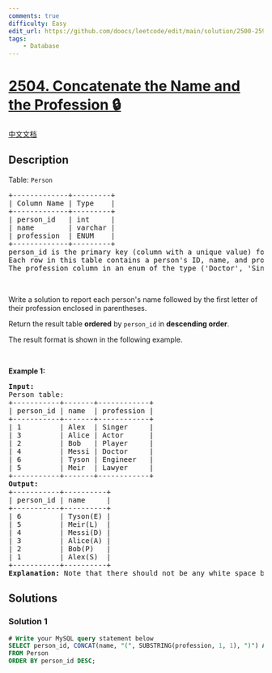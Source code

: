 ```yaml
---
comments: true
difficulty: Easy
edit_url: https://github.com/doocs/leetcode/edit/main/solution/2500-2599/2504.Concatenate%20the%20Name%20and%20the%20Profession/README_EN.md
tags:
    - Database
---
```


<!-- problem:start -->

# [2504. Concatenate the Name and the Profession 🔒](https://leetcode.com/problems/concatenate-the-name-and-the-profession)

[中文文档](/solution/2500-2599/2504.Concatenate%20the%20Name%20and%20the%20Profession/README.md)

## Description

<p>Table: <code>Person</code></p>

<pre>
+-------------+---------+
| Column Name | Type    |
+-------------+---------+
| person_id   | int     |
| name        | varchar |
| profession  | ENUM    |
+-------------+---------+
person_id is the primary key (column with a unique value) for this table.
Each row in this table contains a person&#39;s ID, name, and profession.
The profession column in an enum of the type (&#39;Doctor&#39;, &#39;Singer&#39;, &#39;Actor&#39;, &#39;Player&#39;, &#39;Engineer&#39;, or &#39;Lawyer&#39;)
</pre>

<p>&nbsp;</p>

<p>Write a solution to report each person&#39;s name followed by the first letter of their profession enclosed in parentheses.</p>

<p>Return the result table <strong>ordered</strong> by <code>person_id</code> in <strong>descending order</strong>.</p>

<p>The result format is shown in the following example.</p>

<p>&nbsp;</p>
<p><strong class="example">Example 1:</strong></p>

<pre>
<strong>Input:</strong> 
Person table:
+-----------+-------+------------+
| person_id | name  | profession |
+-----------+-------+------------+
| 1         | Alex  | Singer     |
| 3         | Alice | Actor      |
| 2         | Bob   | Player     |
| 4         | Messi | Doctor     |
| 6         | Tyson | Engineer   |
| 5         | Meir  | Lawyer     |
+-----------+-------+------------+
<strong>Output:</strong> 
+-----------+----------+
| person_id | name     |
+-----------+----------+
| 6         | Tyson(E) |
| 5         | Meir(L)  |
| 4         | Messi(D) |
| 3         | Alice(A) |
| 2         | Bob(P)   |
| 1         | Alex(S)  |
+-----------+----------+
<strong>Explanation:</strong> Note that there should not be any white space between the name and the first letter of the profession.
</pre>

## Solutions

<!-- solution:start -->

### Solution 1

<!-- tabs:start -->

```sql
# Write your MySQL query statement below
SELECT person_id, CONCAT(name, "(", SUBSTRING(profession, 1, 1), ")") AS name
FROM Person
ORDER BY person_id DESC;
```

<!-- tabs:end -->

<!-- solution:end -->

<!-- problem:end -->
